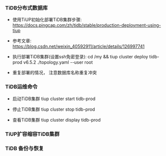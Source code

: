 ### TiDB分布式数据库

- 使用TiUP初始化部署TiDB集群步骤: https://docs.pingcap.com/zh/tidb/stable/production-deployment-using-tiup

- 参考文章: https://blog.csdn.net/weixin_40592911/article/details/126997741

-  执行部署TiDB集群(设置ssh免密登录): cd /my && tiup cluster deploy tidb-prod v6.5.2 ./topology.yaml --user root 
-  重复部署的情况， 注意数据库名称重复冲突

### TiDB运维命令
- 启动TiDB集群
tiup cluster start tidb-prod

- 停止TiDB集群
tiup cluster stop  tidb-prod

- 查看TiDB集群
tiup cluster display tidb-prod

### TiUP扩容缩容TiDB集群

### TiDB 备份与恢复